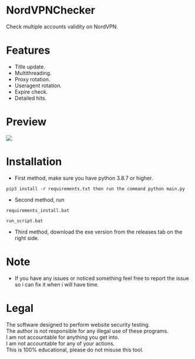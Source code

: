 # NordVPNChecker
 Check multiple accounts validity on NordVPN. 

# Features
 - Title update.</br>
 - Multithreading.</br>
 - Proxy rotation.</br>
 - Useragent rotation.</br>
 - Expire check.</br>
 - Detailed hits.

# Preview
![](https://i.ibb.co/wB8wRJf/Nord-VPN-w-JDDXVUsba2.png)

# Installation
 - First method, make sure you have python 3.8.7 or higher.<br/>
 ```
 pip3 install -r requirements.txt then run the command python main.py
 ```
 - Second method, run 
 ```
 requirements_install.bat
 ```
 ```
 run_script.bat
 ```
 - Third method, download the exe version from the releases tab on the right side.

# Note
 - If you have any issues or noticed something feel free to report the issue so i can fix it when i will have time.<br/>

# Legal
 The software designed to perform website security testing.<br/>
 The author is not responsible for any illegal use of these programs.<br/>
 I am not accountable for anything you get into.<br/>
 I am not accountable for any of your actions.<br/>
 This is 100% educational, please do not misuse this tool.